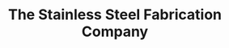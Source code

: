 ---
title: "The Stainless Steel Fabrication Company"
url: /livingston/the-stainless-steel-fabrication-company/
shop: hardware
---